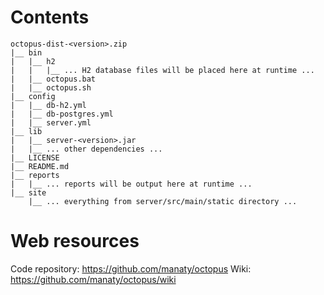 # Contents

```
octopus-dist-<version>.zip
|__ bin
|   |__ h2
|   |   |__ ... H2 database files will be placed here at runtime ...
|   |__ octopus.bat
|   |__ octopus.sh
|__ config
|   |__ db-h2.yml
|   |__ db-postgres.yml
|   |__ server.yml
|__ lib
|   |__ server-<version>.jar
|   |__ ... other dependencies ...
|__ LICENSE
|__ README.md
|__ reports
|   |__ ... reports will be output here at runtime ...
|__ site
    |__ ... everything from server/src/main/static directory ...
```

# Web resources

Code repository: https://github.com/manaty/octopus
Wiki: https://github.com/manaty/octopus/wiki